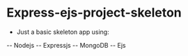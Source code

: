 # Express-ejs-project-skeleton

- Just a basic skeleton app using: 

-- Nodejs 
-- Expressjs
-- MongoDB
-- Ejs
